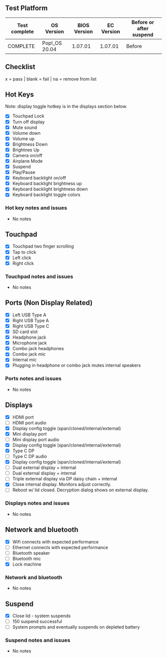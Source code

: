 ## Test Platform

| Test complete | OS Version    | BIOS Version | EC Version | Before or after suspend |
| ------------- | ------------- | ------------ | ---------- | ----------------------- |
| COMPLETE      | Pop!\_OS 20.04 | 1.07.01     | 1.07.01    | Before                  |

## Checklist
x = pass | blank = fail | na = remove from list

## Hot Keys

Note: display toggle hotkey is in the displays section below.

- [X] Touchpad Lock
- [X] Turn off display
- [X] Mute sound
- [X] Volume down
- [X] Volume up
- [X] Brightness Down
- [X] Brightnes Up
- [X] Camera on/off
- [X] Airplane Mode
- [X] Suspend
- [X] Play/Pause
- [X] Keyboard backlight on/off
- [X] Keyboard backlight brightness up
- [X] Keyboard backlight brightness down
- [X] Keyboard backlight toggle colors

### Hot key notes and issues

- No notes

## Touchpad

- [X] Touchpad two finger scrolling
- [X] Tap to click
- [X] Left click
- [X] Right click

### Touchpad notes and issues

- No notes

## Ports (Non Display Related)

- [X] Left USB Type A
- [X] Right USB Type A
- [X] Right USB Type C
- [X] SD card slot
- [X] Headphone jack
- [X] Microphone jack
- [X] Combo jack headphones
- [X] Combo jack mic
- [X] Internal mic
- [X] Plugging in headphone or combo jack mutes internal speakers

### Ports notes and issues

- No notes

## Displays

- [X] HDMI port
- [ ] HDMI port audio
- [X] Display config toggle (span/cloned/internal/external)
- [X] Mini display port
- [ ] Mini display port audio
- [X] Display config toggle (span/cloned/internal/external)
- [X] Type C DP
- [ ] Type C DP audio
- [X] Display config toggle (span/cloned/internal/external)
- [ ] Dual external display + internal
- [ ] Dual external display + internal
- [ ] Triple external display via DP daisy chain + internal
- [X] Close internal display. Monitors adjust correctly.
- [ ] Reboot w/ lid closed. Decryption dialog shows on external display.

### Displays notes and issues

- No notes

## Network and bluetooth

- [X] Wifi connects with expected performance
- [ ] Ethernet connects with expected performance
- [ ] Bluetooth speaker
- [ ] Bluetooth mic
- [X] Lock machine

### Network and bluetooth

- No notes

## Suspend

- [X] Close lid - system suspends
- [ ] 150 suspend successful
- [ ] System prompts and eventually suspends on depleted battery

### Suspend notes and issues

- No notes
